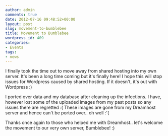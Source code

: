 ```yaml
---
author: admin
comments: true
date: 2012-07-16 09:48:52+00:00
layout: post
slug: movement-to-bumblebee
title: Movement to Bumblebee
wordpress_id: 409
categories:
- Events
tags:
- news
---
```


I finally took the time out to move away from shared hosting into my own server. It's been a long time coming but it's finally here! I hope this will stop issues for Wordpress caused by shared hosting. If it doesn't, it's out with Wordpress :)

I ported over data and my database after cleaning up the infections. I have, however lost some of the uploaded images from my past posts so any issues there are regretted :( These images are gone from my Dreamhost server and hence can't be ported over.. oh well :'(

Thanks once again to those who helped me with Dreamhost.. let's welcome the movement to our very own server, Bumblebee! :)
